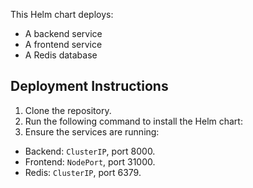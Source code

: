 This Helm chart deploys:
- A backend service
- A frontend service
- A Redis database

## Deployment Instructions

1. Clone the repository.
2. Run the following command to install the Helm chart:
3. Ensure the services are running:
- Backend: `ClusterIP`, port 8000.
- Frontend: `NodePort`, port 31000.
- Redis: `ClusterIP`, port 6379.

